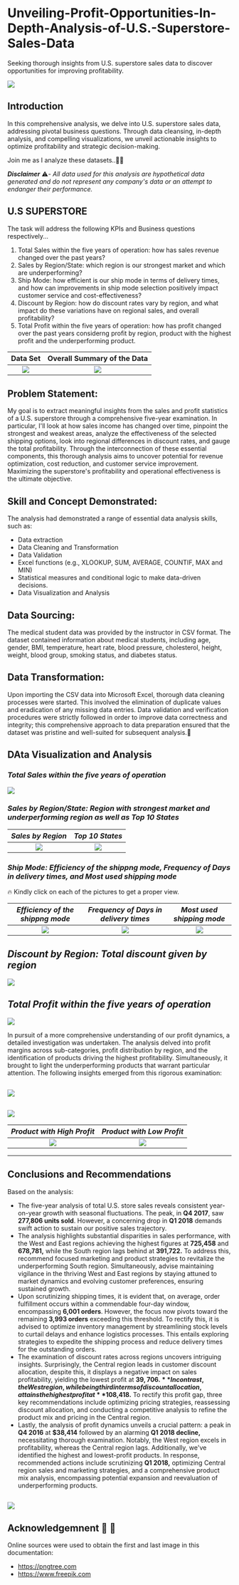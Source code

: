 # Unveiling-Profit-Opportunities-In-Depth-Analysis-of-U.S.-Superstore-Sales-Data
Seeking thorough insights from U.S. superstore sales data to discover opportunities for improving profitability.

![](USA.jpg)         



## Introduction

In this comprehensive analysis, we delve into U.S. superstore sales data, addressing pivotal business questions. Through data cleansing, in-depth analysis, and compelling visualizations, we unveil actionable insights to optimize profitability and strategic decision-making. 

Join me as I analyze these datasets..🙂😉


_**Disclaimer**_ ⚠️- _All data used for this analysis are hypothetical data generated and do not represent any company's data or an attempt to endanger their performance._

## U.S SUPERSTORE
The task will address the following KPIs and Business questions respectively...
1. Total Sales within the five years of operation: how has sales revenue changed over the past years?
2. Sales by Region/State: which region is our strongest market and which are underperforming?
3. Ship Mode: how efficient is our ship mode in terms of delivery times, and how can improvements in ship mode selection positively impact customer service and cost-effectiveness?
4. Discount by Region: how do discount rates vary by region, and what impact do these variations have on regional sales, and overall profitability?
5. Total Profit within the five years of operation: how has profit changed over the past years considerng profit by region, product with the highest profit and the underperforming product.

**Data Set**                                    |   **Overall Summary of the Data**             
:----------------------------------------------:|:--------------------------------:
![](f2.png)                                     |          ![](f1.png)               

## Problem Statement:

My goal is to extract meaningful insights from the sales and profit statistics of a U.S. superstore through a comprehensive five-year examination. In particular, I'll look at how sales income has changed over time, pinpoint the strongest and weakest areas, analyze the effectiveness of the selected shipping options, look into regional differences in discount rates, and gauge the total profitability. Through the interconnection of these essential components, this thorough analysis aims to uncover potential for revenue optimization, cost reduction, and customer service improvement. Maximizing the superstore's profitability and operational effectiveness is the ultimate objective.


## Skill and Concept Demonstrated:

The analysis had demonstrated a range of essential data analysis skills, such as:
- Data extraction
- Data Cleaning and Transformation
- Data Validation
- Excel functions (e.g., XLOOKUP, SUM, AVERAGE, COUNTIF, MAX and MIN)
- Statistical measures and conditional logic to make data-driven decisions.
- Data Visualization and Analysis

## Data Sourcing:

The medical student data was provided by the instructor in CSV format. The dataset contained information about medical students, including age, gender, BMI, temperature, heart rate, blood pressure, cholesterol, height, weight, blood group, smoking status, and diabetes status.


## Data Transformation:

Upon importing the CSV data into Microsoft Excel, thorough data cleaning processes were started. This involved the elimination of duplicate values and eradication of any missing data entries. Data validation and verification procedures were strictly followed in order to improve data correctness and integrity; this comprehensive approach to data preparation ensured that the dataset was pristine and well-suited for subsequent analysis.:muscle:

## DAta Visualization and Analysis

### *Total Sales within the five years of operation*

![](Sales_trend.png)

### *Sales by Region/State: Region with strongest market and underperforming region as well as Top 10 States*

*Sales by Region*                               |   *Top 10 States*                
:----------------------------------------------:|:--------------------------------:
![](Sales_Region.png)                           |      ![](Sale_by_S.png)                 

### *Ship Mode: Efficiency of the shippng mode, Frequency of Days in delivery times, and Most used shipping mode*
:fire: Kindly click on each of the pictures to get a proper view.



*Efficiency of the shippng mode*      |   *Frequency of Days in delivery times*     | *Most used shipping mode*
:------------------------------------:|:-------------------------------------------:|:-------------------------:
![](Shipmod.png)                      |        ![](Frequency_Days.png)              |   ![](Shipmode.png)


## *Discount by Region: Total discount given by region*
![](Discount_Region1.png)  


## *Total Profit within the five years of operation*
![](QuarterlyProfit.png) 

In pursuit of a more comprehensive understanding of our profit dynamics, a detailed investigation was undertaken. The analysis delved into profit margins across sub-categories, profit distribution by region, and the identification of products driving the highest profitability. Simultaneously, it brought to light the underperforming products that warrant particular attention. The following insights emerged from this rigorous examination:


![](ProfitMargin.png)
----
![](Pofit_Region.png)
----
*Product with High Profit*                         |        *Product with Low Profit*     
:-------------------------------------------------:|:---------------------------------------------:
![](Product_High_Profit.png)                       |        ![](Product_Low_Profit.png)  
----


## Conclusions and Recommendations

Based on the analysis:

- The five-year analysis of total U.S. store sales reveals consistent year-on-year growth with seasonal fluctuations. The peak, in **Q4 2017**, saw **277,806 units sold**. However, a concerning drop in **Q1 2018** demands swift action to sustain our positive sales trajectory.
- The analysis highlights substantial disparities in sales performance, with the West and East regions achieving the highest figures at **725,458** and **678,781,** while the South region lags behind at **391,722.** To address this, recommend focused marketing and product strategies to revitalize the underperforming South region. Simultaneously, advise maintaining vigilance in the thriving West and East regions by staying attuned to market dynamics and evolving customer preferences, ensuring sustained growth.
- Upon scrutinizing shipping times, it is evident that, on average, order fulfillment occurs within a commendable four-day window, encompassing **6,001 orders**. However, the focus now pivots toward the remaining **3,993 orders** exceeding this threshold. To rectify this, it is advised to optimize inventory management by streamlining stock levels to curtail delays and enhance logistics processes. This entails exploring strategies to expedite the shipping process and reduce delivery times for the outstanding orders.
- The examination of discount rates across regions uncovers intriguing insights. Surprisingly, the Central region leads in customer discount allocation, despite this, it displays a negative impact on sales profitability, yielding the lowest profit at **$39,706.** In contrast, the West region, while being third in terms of discount allocation, attains the highest profit at **$108,418.** To rectify this profit gap, three key recommendations include optimizing pricing strategies, reassessing discount allocation, and conducting a competitive analysis to refine the product mix and pricing in the Central region.
- Lastly, the analysis of profit dynamics unveils a crucial pattern: a peak in **Q4 2016** at **$38,414** followed by an alarming **Q1 2018 decline,** necessitating thorough examination. Notably, the West region excels in profitability, whereas the Central region lags. Additionally, we've identified the highest and lowest-profit products. In response, recommended actions include scrutinizing **Q1 2018,** optimizing Central region sales and marketing strategies, and a comprehensive product mix analysis, encompassing potential expansion and reevaluation of underperforming products.

![](X6.png)
---

## Acknowledgemnent 🙏 🙏

Online sources were used to obtain the first and last image in this documentation:
- https://pngtree.com
- https://www.freepik.com


